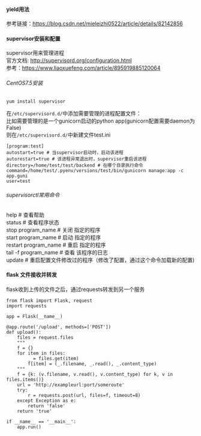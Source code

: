 #### yield用法
参考链接：<https://blog.csdn.net/mieleizhi0522/article/details/82142856>

#### supervisor安装和配置
supervisor用来管理进程  
官方文档: <http://supervisord.org/configuration.html>  
参考：<https://www.liaoxuefeng.com/article/895919885120064>

###### CentOS7.5安装
`yum install supervisor`  

在`/etc/supervisord.d/`中添加需要管理的进程配置文件：  
比如需要管理的是一个gunicorn启动的python app(gunicorn配置需要daemon为False)  
则在`/etc/supervisord.d/`中新建文件test.ini  
```
[program:test]
autostart=true # 当supervisor启动时，启动该进程
autorestart=true # 该进程异常退出时，supervisor重启该进程
directory=/home/test/test/backend # 在哪个目录执行命令
command=/home/test/.pyenv/versions/test/bin/gunicorn manage:app -c app.guni
user=test
```

###### supervisorctl常用命令
help # 查看帮助  
status # 查看程序状态  
stop program_name # 关闭 指定的程序  
start program_name # 启动 指定的程序  
restart program_name # 重启 指定的程序  
tail -f program_name # 查看 该程序的日志  
update # 重启配置文件修改过的程序（修改了配置，通过这个命令加载新的配置)  

#### flask 文件接收并转发
flask收到上传的文件之后，通过requests转发到另一个服务

```
from flask import Flask, request
import requests

app = Flask(__name__)

@app.route('/upload', methods=['POST'])
def upload():
    files = request.files
    """
    f = {}
    for item in files:
        _ = files.get(item)
        f[item] = (_.filename, _.read(), _.content_type)
    """
    f = {k: (v.filename, v.read(), v.content_type) for k, v in files.items()}
    url = 'http://exampleurl:port/someroute'
    try:
        r = requests.post(url, files=f, timeout=8)
    except Exception as e:
        return 'false'
    return 'true'

if __name__ == '__main__':
    app.run()
```
